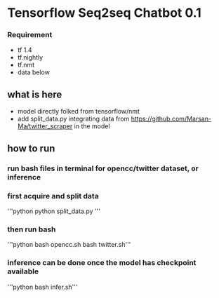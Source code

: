 # Tensorflow Seq2seq Chatbot 0.1
### Requirement
- tf 1.4
- tf.nightly
- tf.nmt
- data below

## what is here
- model directly folked from tensorflow/nmt
- add split_data.py integrating data from https://github.com/Marsan-Ma/twitter_scraper in the model


## how to run
### run bash files in terminal for opencc/twitter dataset, or inference
### first acquire and split data
'''python
python split_data.py
'''
### then run bash
'''python
bash opencc.sh
bash twitter.sh'''
### inference can be done once the model has checkpoint available 
'''python
bash infer.sh'''
